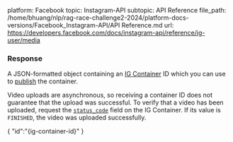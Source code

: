 platform: Facebook
topic: Instagram-API
subtopic: API Reference
file_path: /home/bhuang/nlp/rag-race-challenge2-2024/platform-docs-versions/Facebook_Instagram-API/API Reference.md
url: https://developers.facebook.com/docs/instagram-api/reference/ig-user/media

### Response

A JSON-formatted object containing an [IG Container](https://developers.facebook.com/docs/instagram-api/reference/ig-container) ID which you can use to [publish](https://developers.facebook.com/docs/instagram-api/reference/ig-user/media_publish) the container.

Video uploads are asynchronous, so receiving a container ID does not guarantee that the upload was successful. To verify that a video has been uploaded, request the [`status_code`](https://developers.facebook.com/docs/instagram-api/reference/ig-container#fields) field on the IG Container. If its value is `FINISHED`, the video was uploaded successfully.

{
  "id":"{ig-container-id}"
}